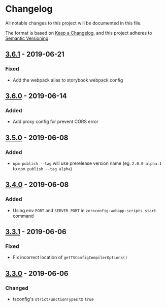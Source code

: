 # Changelog

All notable changes to this project will be documented in this file.

The format is based on [Keep a Changelog](https://keepachangelog.com/en/1.0.0/),
and this project adheres to [Semantic Versioning](https://semver.org/spec/v2.0.0.html).

## [3.6.1] - 2019-06-21
### Fixed
- Add the webpack alias to storybook webpack config

## [3.6.0] - 2019-06-14
### Added
- Add proxy config for prevent CORS error

## [3.5.0] - 2019-06-08
### Added
- `npm publish --tag` will use prerelease version name (eg. `2.0.0-alpha.1` to `npm publish --tag alpha`)

## [3.4.0] - 2019-06-08
### Added
- Using env `PORT` and `SERVER_PORT` in `zeroconfig-webapp-scripts start` command

## [3.3.1] - 2019-06-06
### Fixed
* Fix incorrect location of `getTSConfigCompilerOptions()`

## [3.3.0] - 2019-06-06
### Changed
- tsconfig's `strictFunctionTypes` to `true`

[3.6.1]: https://github.com/react-zeroconfig/react-zeroconfig/compare/3.6.0...3.6.1
[3.6.0]: https://github.com/react-zeroconfig/react-zeroconfig/compare/3.5.0...3.6.0
[3.5.0]: https://github.com/react-zeroconfig/react-zeroconfig/compare/3.4.0...3.5.0
[3.4.0]: https://github.com/react-zeroconfig/react-zeroconfig/compare/3.3.1...3.4.0
[3.3.1]: https://github.com/react-zeroconfig/react-zeroconfig/compare/3.3.0...3.3.1
[3.3.0]: https://github.com/react-zeroconfig/react-zeroconfig/compare/3.2.0...3.3.0